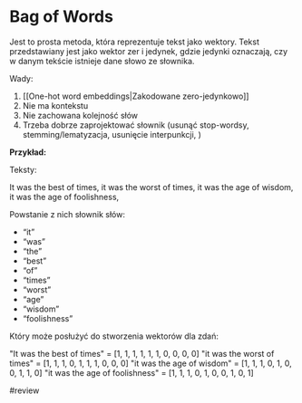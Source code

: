 # Bag of Words

Jest to prosta metoda, która reprezentuje tekst jako wektory. Tekst przedstawiany jest jako wektor zer i jedynek, gdzie jedynki oznaczają, czy w danym tekście istnieje dane słowo ze słownika.

Wady:
1. [[One-hot word embeddings|Zakodowane zero-jedynkowo]]
2. Nie ma kontekstu
3. Nie zachowana kolejność słów
4. Trzeba dobrze zaprojektować słownik (usunąć stop-wordsy, stemming/lematyzacja, usunięcie interpunkcji, )

**Przykład:**

Teksty:

It was the best of times,
it was the worst of times,
it was the age of wisdom,
it was the age of foolishness,

Powstanie z nich słownik słów:

- “it”
- “was”
- “the”
- “best”
- “of”
- “times”
- “worst”
- “age”
- “wisdom”
- “foolishness”

Który może posłużyć do stworzenia wektorów dla zdań:

"It was the best of times" = [1, 1, 1, 1, 1, 1, 0, 0, 0, 0]
"it was the worst of times" = [1, 1, 1, 0, 1, 1, 1, 0, 0, 0]
"it was the age of wisdom" = [1, 1, 1, 0, 1, 0, 0, 1, 1, 0]
"it was the age of foolishness" = [1, 1, 1, 0, 1, 0, 0, 1, 0, 1]


#review